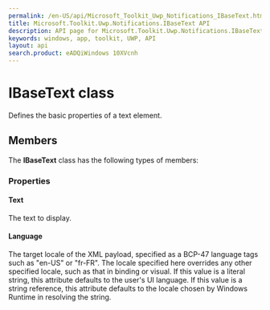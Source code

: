 ```yaml
---
permalink: /en-US/api/Microsoft_Toolkit_Uwp_Notifications_IBaseText.htm
title: Microsoft.Toolkit.Uwp.Notifications.IBaseText API 
description: API page for Microsoft.Toolkit.Uwp.Notifications.IBaseText
keywords: windows, app, toolkit, UWP, API
layout: api
search.product: eADQiWindows 10XVcnh
---
```



# IBaseText class

Defines the basic properties of a text element.

## Members

The **IBaseText** class has the following types of members:

### Properties

#### Text

The text to display.



#### Language

The target locale of the XML payload, specified as a BCP-47 language tags such as "en-US" or "fr-FR". The locale specified here overrides any other specified locale, such as that in binding or visual. If this value is a literal string, this attribute defaults to the user's UI language. If this value is a string reference, this attribute defaults to the locale chosen by Windows Runtime in resolving the string.


